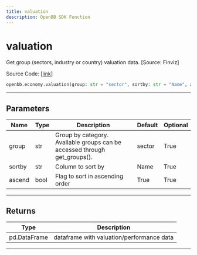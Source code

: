 ```yaml
---
title: valuation
description: OpenBB SDK Function
---
```


# valuation

Get group (sectors, industry or country) valuation data. [Source: Finviz]

Source Code: [[link](https://github.com/OpenBB-finance/OpenBBTerminal/tree/main/openbb_terminal/economy/finviz_model.py#L66)]

```python
openbb.economy.valuation(group: str = "sector", sortby: str = "Name", ascend: bool = True)
```

---

## Parameters

| Name | Type | Description | Default | Optional |
| ---- | ---- | ----------- | ------- | -------- |
| group | str | Group by category. Available groups can be accessed through get_groups(). | sector | True |
| sortby | str | Column to sort by | Name | True |
| ascend | bool | Flag to sort in ascending order | True | True |


---

## Returns

| Type | Description |
| ---- | ----------- |
| pd.DataFrame | dataframe with valuation/performance data |
---

